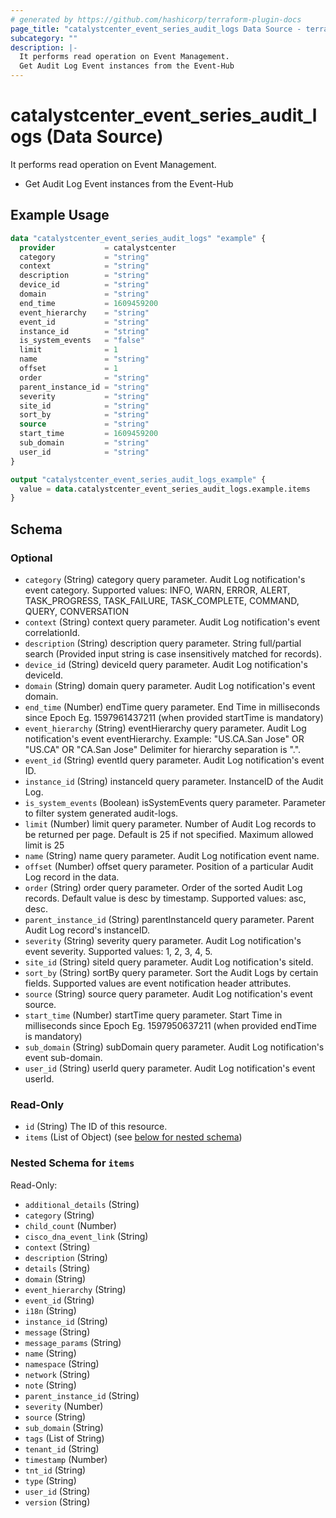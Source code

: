 ```yaml
---
# generated by https://github.com/hashicorp/terraform-plugin-docs
page_title: "catalystcenter_event_series_audit_logs Data Source - terraform-provider-catalystcenter"
subcategory: ""
description: |-
  It performs read operation on Event Management.
  Get Audit Log Event instances from the Event-Hub
---
```


# catalystcenter_event_series_audit_logs (Data Source)

It performs read operation on Event Management.

- Get Audit Log Event instances from the Event-Hub

## Example Usage

```terraform
data "catalystcenter_event_series_audit_logs" "example" {
  provider           = catalystcenter
  category           = "string"
  context            = "string"
  description        = "string"
  device_id          = "string"
  domain             = "string"
  end_time           = 1609459200
  event_hierarchy    = "string"
  event_id           = "string"
  instance_id        = "string"
  is_system_events   = "false"
  limit              = 1
  name               = "string"
  offset             = 1
  order              = "string"
  parent_instance_id = "string"
  severity           = "string"
  site_id            = "string"
  sort_by            = "string"
  source             = "string"
  start_time         = 1609459200
  sub_domain         = "string"
  user_id            = "string"
}

output "catalystcenter_event_series_audit_logs_example" {
  value = data.catalystcenter_event_series_audit_logs.example.items
}
```

<!-- schema generated by tfplugindocs -->
## Schema

### Optional

- `category` (String) category query parameter. Audit Log notification's event category. Supported values: INFO, WARN, ERROR, ALERT, TASK_PROGRESS, TASK_FAILURE, TASK_COMPLETE, COMMAND, QUERY, CONVERSATION
- `context` (String) context query parameter. Audit Log notification's event correlationId.
- `description` (String) description query parameter. String full/partial search (Provided input string is case insensitively matched for records).
- `device_id` (String) deviceId query parameter. Audit Log notification's deviceId.
- `domain` (String) domain query parameter. Audit Log notification's event domain.
- `end_time` (Number) endTime query parameter. End Time in milliseconds since Epoch Eg. 1597961437211 (when provided startTime is mandatory)
- `event_hierarchy` (String) eventHierarchy query parameter. Audit Log notification's event eventHierarchy. Example: "US.CA.San Jose" OR "US.CA" OR "CA.San Jose" Delimiter for hierarchy separation is ".".
- `event_id` (String) eventId query parameter. Audit Log notification's event ID.
- `instance_id` (String) instanceId query parameter. InstanceID of the Audit Log.
- `is_system_events` (Boolean) isSystemEvents query parameter. Parameter to filter system generated audit-logs.
- `limit` (Number) limit query parameter. Number of Audit Log records to be returned per page. Default is 25 if not specified. Maximum allowed limit is 25
- `name` (String) name query parameter. Audit Log notification event name.
- `offset` (Number) offset query parameter. Position of a particular Audit Log record in the data.
- `order` (String) order query parameter. Order of the sorted Audit Log records. Default value is desc by timestamp. Supported values: asc, desc.
- `parent_instance_id` (String) parentInstanceId query parameter. Parent Audit Log record's instanceID.
- `severity` (String) severity query parameter. Audit Log notification's event severity. Supported values: 1, 2, 3, 4, 5.
- `site_id` (String) siteId query parameter. Audit Log notification's siteId.
- `sort_by` (String) sortBy query parameter. Sort the Audit Logs by certain fields. Supported values are event notification header attributes.
- `source` (String) source query parameter. Audit Log notification's event source.
- `start_time` (Number) startTime query parameter. Start Time in milliseconds since Epoch Eg. 1597950637211 (when provided endTime is mandatory)
- `sub_domain` (String) subDomain query parameter. Audit Log notification's event sub-domain.
- `user_id` (String) userId query parameter. Audit Log notification's event userId.

### Read-Only

- `id` (String) The ID of this resource.
- `items` (List of Object) (see [below for nested schema](#nestedatt--items))

<a id="nestedatt--items"></a>
### Nested Schema for `items`

Read-Only:

- `additional_details` (String)
- `category` (String)
- `child_count` (Number)
- `cisco_dna_event_link` (String)
- `context` (String)
- `description` (String)
- `details` (String)
- `domain` (String)
- `event_hierarchy` (String)
- `event_id` (String)
- `i18n` (String)
- `instance_id` (String)
- `message` (String)
- `message_params` (String)
- `name` (String)
- `namespace` (String)
- `network` (String)
- `note` (String)
- `parent_instance_id` (String)
- `severity` (Number)
- `source` (String)
- `sub_domain` (String)
- `tags` (List of String)
- `tenant_id` (String)
- `timestamp` (Number)
- `tnt_id` (String)
- `type` (String)
- `user_id` (String)
- `version` (String)
